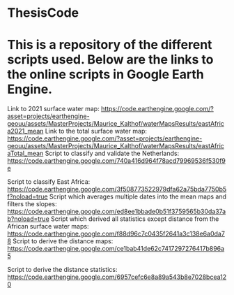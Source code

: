 # ThesisCode
# This is a repository of the different scripts used. Below are the links to the online scripts in Google Earth Engine.

Link to 2021 surface water map: 
https://code.earthengine.google.com/?asset=projects/earthengine-geouu/assets/MasterProjects/Maurice_Kalthof/waterMapsResults/eastAfrica2021_mean 
Link to the total surface water map: 
https://code.earthengine.google.com/?asset=projects/earthengine-geouu/assets/MasterProjects/Maurice_Kalthof/waterMapsResults/eastAfricaTotal_mean 
Script to classify and validate the Netherlands:
https://code.earthengine.google.com/740a416d964f78acd79969536f530f9e 

Script to classify East Africa: 
https://code.earthengine.google.com/3f508773522979dfa62a75bda7750b5f?noload=true 
Script which averages multiple dates into the mean maps and filters the slopes:
https://code.earthengine.google.com/ed8ee1bbade0b51f3759565b30da37ab?noload=true 
Script which derived all statistics except distance from the African surface water maps: 
https://code.earthengine.google.com/f88d96c7c0435f2641a3c138e6a0da78 
Script to derive the distance maps:
https://code.earthengine.google.com/ce1bab41de62c7417297276417b896a5 

Script to derive the distance statistics:
https://code.earthengine.google.com/6957cefc6e8a89a543b8e7028bcea120 
